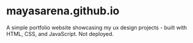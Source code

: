 # mayasarena.github.io

A simple portfolio website showcasing my ux design projects - built with HTML, CSS, and JavaScript. Not deployed.
